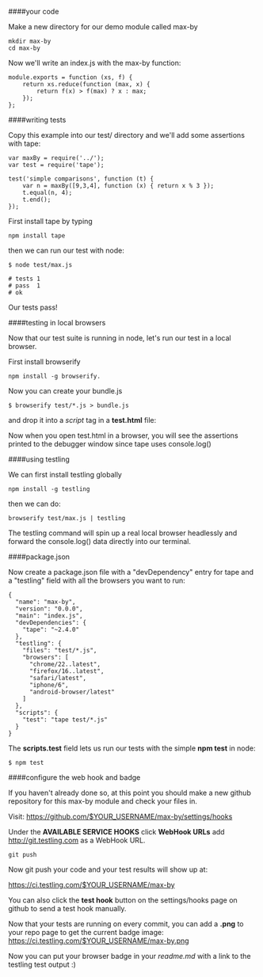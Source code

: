 ####your code

Make a new directory for our demo module called max-by 

    mkdir max-by
    cd max-by

Now we'll write an index.js with the max-by function:

    module.exports = function (xs, f) {
        return xs.reduce(function (max, x) {
            return f(x) > f(max) ? x : max;
        });
    };

####writing tests

Copy this example into our test/ directory and we'll add some assertions with tape:

	var maxBy = require('../');
	var test = require('tape');

    test('simple comparisons', function (t) {
        var n = maxBy([9,3,4], function (x) { return x % 3 });
        t.equal(n, 4);
        t.end();
    });

First install tape by typing 

	npm install tape
    
then we can run our test with node:

	$ node test/max.js

    # tests 1
    # pass  1
    # ok

Our tests pass!

####testing in local browsers

Now that our test suite is running in node, let's run our test in a local browser.

First install browserify

	npm install -g browserify.

Now you can create your bundle.js

    $ browserify test/*.js > bundle.js

and drop it into a <i>script</i> tag in a <b>test.html</b> file:

Now when you open test.html in a browser, you will see the assertions printed to the debugger window since tape uses console.log()

####using testling

We can first install testling globally

	npm install -g testling
    
then we can do:

	browserify test/max.js | testling

The testling command will spin up a real local browser headlessly and forward the console.log() data directly into our terminal.

####package.json

Now create a package.json file with a "devDependency" entry for tape and a "testling" field with all the browsers you want to run:

    {
      "name": "max-by",
      "version": "0.0.0",
      "main": "index.js",
      "devDependencies": {
        "tape": "~2.4.0"
      },
      "testling": {
        "files": "test/*.js",
        "browsers": [
          "chrome/22..latest",
          "firefox/16..latest",
          "safari/latest",
          "iphone/6",
          "android-browser/latest"
        ]
      },
      "scripts": {
        "test": "tape test/*.js"
      }
    }

The **scripts.test** field lets us run our tests with the simple **npm test** in node:

	$ npm test

####configure the web hook and badge

If you haven't already done so, at this point you should make a new github repository for this max-by module and check your files in.

Visit: https://github.com/$YOUR_USERNAME/max-by/settings/hooks

Under the <b>AVAILABLE SERVICE HOOKS</b> click <b>WebHook URLs</b> add http://git.testling.com as a WebHook URL.

	git push

Now git push your code and your test results will show up at:

https://ci.testling.com/$YOUR_USERNAME/max-by

You can also click the <b>test hook</b> button on the settings/hooks page on github to send a test hook manually.

Now that your tests are running on every commit, you can add a <b>.png</b> to your repo page to get the current badge image: https://ci.testling.com/$YOUR_USERNAME/max-by.png

Now you can put your browser badge in your <i>readme.md</i> with a link to the testling test output :)